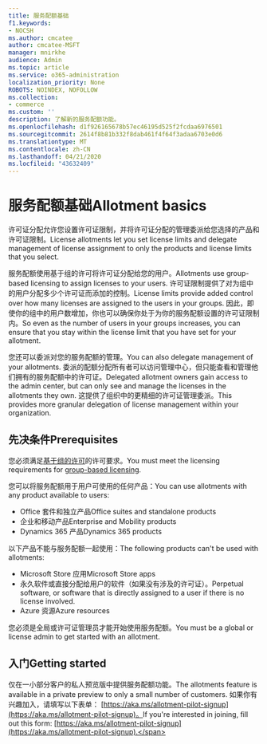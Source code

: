 ```yaml
---
title: 服务配额基础
f1.keywords:
- NOCSH
ms.author: cmcatee
author: cmcatee-MSFT
manager: mnirkhe
audience: Admin
ms.topic: article
ms.service: o365-administration
localization_priority: None
ROBOTS: NOINDEX, NOFOLLOW
ms.collection:
- commerce
ms.custom: ''
description: 了解新的服务配额功能。
ms.openlocfilehash: d1f926165678b57ec46195d525f2fcdaa6976501
ms.sourcegitcommit: 2614f8b81b332f8dab461f4f64f3adaa6703e0d6
ms.translationtype: MT
ms.contentlocale: zh-CN
ms.lasthandoff: 04/21/2020
ms.locfileid: "43632409"
---
```

# <a name="allotment-basics"></a><span data-ttu-id="39db0-103">服务配额基础</span><span class="sxs-lookup"><span data-stu-id="39db0-103">Allotment basics</span></span>

<span data-ttu-id="39db0-104">许可证分配允许您设置许可证限制，并将许可证分配的管理委派给您选择的产品和许可证限制。</span><span class="sxs-lookup"><span data-stu-id="39db0-104">License allotments let you set license limits and delegate management of license assignment to only the products and license limits that you select.</span></span>

<span data-ttu-id="39db0-105">服务配额使用基于组的许可将许可证分配给您的用户。</span><span class="sxs-lookup"><span data-stu-id="39db0-105">Allotments use group-based licensing to assign licenses to your users.</span></span> <span data-ttu-id="39db0-106">许可证限制提供了对为组中的用户分配多少个许可证而添加的控制。</span><span class="sxs-lookup"><span data-stu-id="39db0-106">License limits provide added control over how many licenses are assigned to the users in your groups.</span></span> <span data-ttu-id="39db0-107">因此，即使你的组中的用户数增加，你也可以确保你处于为你的服务配额设置的许可证限制内。</span><span class="sxs-lookup"><span data-stu-id="39db0-107">So even as the number of users in your groups increases, you can ensure that you stay within the license limit that you have set for your allotment.</span></span>

<span data-ttu-id="39db0-108">您还可以委派对您的服务配额的管理。</span><span class="sxs-lookup"><span data-stu-id="39db0-108">You can also delegate management of your allotments.</span></span> <span data-ttu-id="39db0-109">委派的配额分配所有者可以访问管理中心，但只能查看和管理他们拥有的服务配额中的许可证。</span><span class="sxs-lookup"><span data-stu-id="39db0-109">Delegated allotment owners gain access to the admin center, but can only see and manage the licenses in the allotments they own.</span></span> <span data-ttu-id="39db0-110">这提供了组织中的更精细的许可证管理委派。</span><span class="sxs-lookup"><span data-stu-id="39db0-110">This provides more granular delegation of license management within your organization.</span></span>

## <a name="prerequisites"></a><span data-ttu-id="39db0-111">先决条件</span><span class="sxs-lookup"><span data-stu-id="39db0-111">Prerequisites</span></span>

<span data-ttu-id="39db0-112">您必须满足[基于组的许可](https://docs.microsoft.com/azure/active-directory/fundamentals/active-directory-licensing-whatis-azure-portal#licensing-requirements)的许可要求。</span><span class="sxs-lookup"><span data-stu-id="39db0-112">You must meet the licensing requirements for [group-based licensing](https://docs.microsoft.com/azure/active-directory/fundamentals/active-directory-licensing-whatis-azure-portal#licensing-requirements).</span></span>

<span data-ttu-id="39db0-113">您可以将服务配额用于用户可使用的任何产品：</span><span class="sxs-lookup"><span data-stu-id="39db0-113">You can use allotments with any product available to users:</span></span>

- <span data-ttu-id="39db0-114">Office 套件和独立产品</span><span class="sxs-lookup"><span data-stu-id="39db0-114">Office suites and standalone products</span></span>
- <span data-ttu-id="39db0-115">企业和移动产品</span><span class="sxs-lookup"><span data-stu-id="39db0-115">Enterprise and Mobility products</span></span>
- <span data-ttu-id="39db0-116">Dynamics 365 产品</span><span class="sxs-lookup"><span data-stu-id="39db0-116">Dynamics 365 products</span></span>

<span data-ttu-id="39db0-117">以下产品不能与服务配额一起使用：</span><span class="sxs-lookup"><span data-stu-id="39db0-117">The following products can't be used with allotments:</span></span>

- <span data-ttu-id="39db0-118">Microsoft Store 应用</span><span class="sxs-lookup"><span data-stu-id="39db0-118">Microsoft Store apps</span></span>
- <span data-ttu-id="39db0-119">永久软件或直接分配给用户的软件（如果没有涉及的许可证）。</span><span class="sxs-lookup"><span data-stu-id="39db0-119">Perpetual software, or software that is directly assigned to a user if there is no license involved.</span></span>
- <span data-ttu-id="39db0-120">Azure 资源</span><span class="sxs-lookup"><span data-stu-id="39db0-120">Azure resources</span></span>

<span data-ttu-id="39db0-121">您必须是全局或许可证管理员才能开始使用服务配额。</span><span class="sxs-lookup"><span data-stu-id="39db0-121">You must be a global or license admin to get started with an allotment.</span></span>

## <a name="getting-started"></a><span data-ttu-id="39db0-122">入门</span><span class="sxs-lookup"><span data-stu-id="39db0-122">Getting started</span></span>

<span data-ttu-id="39db0-123">仅在一小部分客户的私人预览版中提供服务配额功能。</span><span class="sxs-lookup"><span data-stu-id="39db0-123">The allotments feature is available in a private preview to only a small number of customers.</span></span> <span data-ttu-id="39db0-124">如果你有兴趣加入，请填写以下表单： [https://aka.ms/allotment-pilot-signup](https://aka.ms/allotment-pilot-signup)。</span><span class="sxs-lookup"><span data-stu-id="39db0-124">If you're interested in joining, fill out this form: [https://aka.ms/allotment-pilot-signup](https://aka.ms/allotment-pilot-signup).</span></span>
